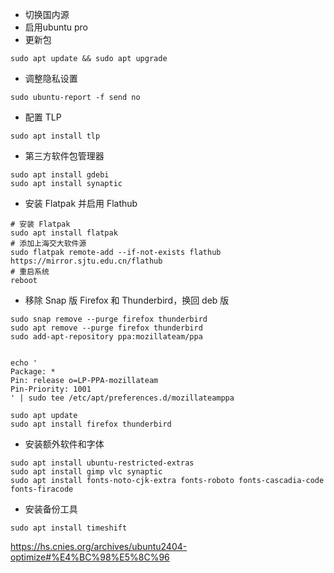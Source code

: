 * 切换国内源
* 启用ubuntu pro
* 更新包
```
sudo apt update && sudo apt upgrade
```
* 调整隐私设置 
```
sudo ubuntu-report -f send no
```
* 配置 TLP
```
sudo apt install tlp
```
* 第三方软件包管理器 
```
sudo apt install gdebi
sudo apt install synaptic
```
* 安装 Flatpak 并启用 Flathub
```
# 安装 Flatpak
sudo apt install flatpak
# 添加上海交大软件源
sudo flatpak remote-add --if-not-exists flathub https://mirror.sjtu.edu.cn/flathub
# 重启系统
reboot
```
* 移除 Snap 版 Firefox 和 Thunderbird，换回 deb 版
```
sudo snap remove --purge firefox thunderbird
sudo apt remove --purge firefox thunderbird
sudo add-apt-repository ppa:mozillateam/ppa


echo '
Package: *
Pin: release o=LP-PPA-mozillateam
Pin-Priority: 1001
' | sudo tee /etc/apt/preferences.d/mozillateamppa

sudo apt update
sudo apt install firefox thunderbird
```
* 安装额外软件和字体
```
sudo apt install ubuntu-restricted-extras
sudo apt install gimp vlc synaptic
sudo apt install fonts-noto-cjk-extra fonts-roboto fonts-cascadia-code fonts-firacode
```
* 安装备份工具
```
sudo apt install timeshift
```

https://hs.cnies.org/archives/ubuntu2404-optimize#%E4%BC%98%E5%8C%96



